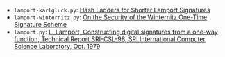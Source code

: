 - `lamport-karlgluck.py`: [Hash Ladders for Shorter Lamport Signatures](https://gist.github.com/karlgluck/8412807)
- `lamport-winternitz.py`: [On the Security of the Winternitz One-Time Signature Scheme](https://eprint.iacr.org/2011/191.pdf)
- `lamport.py`: [L. Lamport, Constructing digital signatures from a one-way function, Technical Report SRI-CSL-98, SRI International Computer Science Laboratory, Oct. 1979](https://www.microsoft.com/en-us/research/uploads/prod/2016/12/Constructing-Digital-Signatures-from-a-One-Way-Function.pdf)
